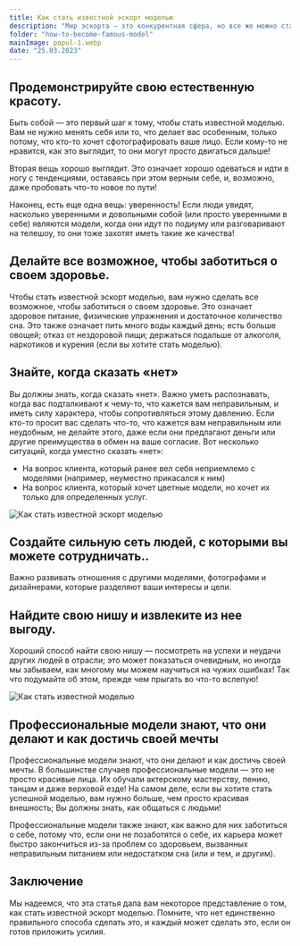 ```yaml
---
title: Как стать известной эскорт моделью
description: "Мир эскорта — это конкурентная сфера, но все же можно стать известными моделями, если вы знаете, что делаете. Многие люди мечтают стать моделями, но очень немногие добиваются успеха в своей карьере. Если вы хотите стать известной моделью, вам следует делать и избегать определенных вещей."
folder: "how-to-become-famous-model"
mainImage: popul-1.webp
date: "25.03.2023"
---
```


## Продемонстрируйте свою естественную красоту.

Быть собой — это первый шаг к тому, чтобы стать известной моделью. Вам не нужно менять себя или то, что делает вас особенным, только потому, что кто-то хочет сфотографировать ваше лицо. Если кому-то не нравится, как это выглядит, то они могут просто двигаться дальше!

Вторая вещь хорошо выглядит. Это означает хорошо одеваться и идти в ногу с тенденциями, оставаясь при этом верным себе, и, возможно, даже пробовать что-то новое по пути!

Наконец, есть еще одна вещь: уверенность! Если люди увидят, насколько уверенными и довольными собой (или просто уверенными в себе) являются модели, когда они идут по подиуму или разговаривают на телешоу, то они тоже захотят иметь такие же качества!

## Делайте все возможное, чтобы заботиться о своем здоровье.

Чтобы стать известной эскорт моделью, вам нужно сделать все возможное, чтобы заботиться о своем здоровье. Это означает здоровое питание, физические упражнения и достаточное количество сна. Это также означает пить много воды каждый день; есть больше овощей; отказ от нездоровой пищи; держаться подальше от алкоголя, наркотиков и курения (если вы хотите стать моделью).

## Знайте, когда сказать «нет»

Вы должны знать, когда сказать «нет». Важно уметь распознавать, когда вас подталкивают к чему-то, что кажется вам неправильным, и иметь силу характера, чтобы сопротивляться этому давлению. Если кто-то просит вас сделать что-то, что кажется вам неправильным или неудобным, не делайте этого, даже если они предлагают деньги или другие преимущества в обмен на ваше согласие. Вот несколько ситуаций, когда уместно сказать «нет»:
- На вопрос клиента, который ранее вел себя неприемлемо с моделями (например, неуместно прикасался к ним)
- На вопрос клиента, который хочет цветные модели, но хочет их только для определенных услуг.

![Как стать известной эскорт моделью](/assets/img/media/how-to-become-famous-model/popul-2.webp "известные эскортницы дубай")

## Создайте сильную сеть людей, с которыми вы можете сотрудничать..

Важно развивать отношения с другими моделями, фотографами и дизайнерами, которые разделяют ваши интересы и цели.

## Найдите свою нишу и извлеките из нее выгоду.

Хороший способ найти свою нишу — посмотреть на успехи и неудачи других людей в отрасли; это может показаться очевидным, но иногда мы забываем, как многому мы можем научиться на чужих ошибках! Так что подумайте об этом, прежде чем прыгать во что-то вслепую!

![Как стать известной моделью](/assets/img/media/how-to-become-famous-model/popul-1.webp "как стать известной моделью в дубае")

## Профессиональные модели знают, что они делают и как достичь своей мечты

Профессиональные модели знают, что они делают и как достичь своей мечты. В большинстве случаев профессиональные модели — это не просто красивые лица. Их обучали актерскому мастерству, пению, танцам и даже верховой езде! На самом деле, если вы хотите стать успешной моделью, вам нужно больше, чем просто красивая внешность; Вы должны знать, как общаться с людьми!

Профессиональные модели также знают, как важно для них заботиться о себе, потому что, если они не позаботятся о себе, их карьера может быстро закончиться из-за проблем со здоровьем, вызванных неправильным питанием или недостатком сна (или и тем, и другим).

## Заключение

Мы надеемся, что эта статья дала вам некоторое представление о том, как стать известной эскорт моделью. Помните, что нет единственно правильного способа сделать это, и каждый может сделать это, если он готов приложить усилия.
